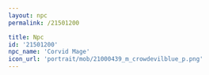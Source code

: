 ```yaml
---
layout: npc
permalink: /21501200

title: Npc
id: '21501200'
npc_name: 'Corvid Mage'
icon_url: 'portrait/mob/21000439_m_crowdevilblue_p.png'
---
```


